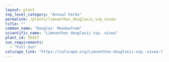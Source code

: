 ```yaml
---
layout: plant                                                              
top_level_category: "Annual herbs"
permalink: /plants/limnanthes_douglasii_ssp_nivea
title: ""
common_name: "Douglas' Meadowfoam"
scientific_name: "Limnanthes douglasii ssp. nivea"
plant_id: 55d17
sun_requirements:
  - "Full Sun"
calscape_link: "https://calscape.org/Limnanthes-douglasii-ssp.-nivea-()"
---
```


